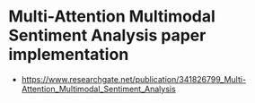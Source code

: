 # Multi-Attention Multimodal Sentiment Analysis paper implementation
- https://www.researchgate.net/publication/341826799_Multi-Attention_Multimodal_Sentiment_Analysis